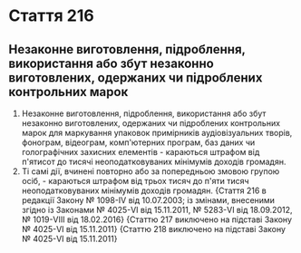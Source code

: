 Cтаття 216
====
Незаконне виготовлення, підроблення, використання або збут незаконно виготовлених, одержаних чи підроблених контрольних марок
----
1. Незаконне виготовлення, підроблення, використання або збут незаконно виготовлених, одержаних чи підроблених контрольних марок для маркування упаковок примірників аудіовізуальних творів, фонограм, відеограм, комп'ютерних програм, баз даних чи голографічних захисних елементів -
караються штрафом від п'ятисот до тисячі неоподатковуваних мінімумів доходів громадян.
2. Ті самі дії, вчинені повторно або за попередньою змовою групою осіб, -
караються штрафом від трьох тисяч до п'яти тисяч неоподатковуваних мінімумів доходів громадян.
{Стаття 216 в редакції Закону № 1098-IV від 10.07.2003; із змінами, внесеними згідно із Законами № 4025-VI від 15.11.2011, № 5283-VI від 18.09.2012, № 1019-VIII від 18.02.2016}
{Статтю 217 виключено на підставі Закону № 4025-VI від 15.11.2011}
{Статтю 218 виключено на підставі Закону № 4025-VI від 15.11.2011}
